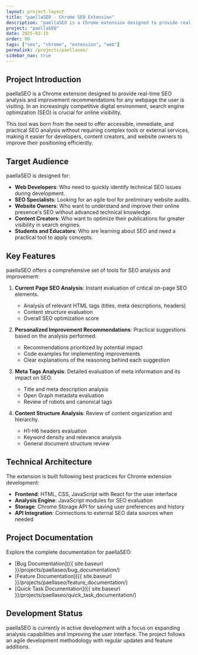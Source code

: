 ```yaml
---
layout: project-layout
title: "paellaSEO - Chrome SEO Extension"
description: "paellaSEO is a Chrome extension designed to provide real-time SEO analysis and improvement recommendations for any webpage the user is visiting. In an increasingly competitive digital environment, search engine optimization (SEO) is crucial for online visibility."
project: "paellaSEO"
date: 2025-03-15
order: 00
tags: ["seo", "chrome", "extension", "web"]
permalink: /projects/paellaseo/
sidebar_nav: true
---
```


## Project Introduction
paellaSEO is a Chrome extension designed to provide real-time SEO analysis and improvement recommendations for any webpage the user is visiting. In an increasingly competitive digital environment, search engine optimization (SEO) is crucial for online visibility.

This tool was born from the need to offer accessible, immediate, and practical SEO analysis without requiring complex tools or external services, making it easier for developers, content creators, and website owners to improve their positioning efficiently.

## Target Audience
paellaSEO is designed for:

- **Web Developers**: Who need to quickly identify technical SEO issues during development.
- **SEO Specialists**: Looking for an agile tool for preliminary website audits.
- **Website Owners**: Who want to understand and improve their online presence's SEO without advanced technical knowledge.
- **Content Creators**: Who want to optimize their publications for greater visibility in search engines.
- **Students and Educators**: Who are learning about SEO and need a practical tool to apply concepts.

## Key Features
paellaSEO offers a comprehensive set of tools for SEO analysis and improvement:

1. **Current Page SEO Analysis**: Instant evaluation of critical on-page SEO elements.
   - Analysis of relevant HTML tags (titles, meta descriptions, headers)
   - Content structure evaluation
   - Overall SEO optimization score

2. **Personalized Improvement Recommendations**: Practical suggestions based on the analysis performed.
   - Recommendations prioritized by potential impact
   - Code examples for implementing improvements
   - Clear explanations of the reasoning behind each suggestion

3. **Meta Tags Analysis**: Detailed evaluation of meta information and its impact on SEO.
   - Title and meta description analysis
   - Open Graph metadata evaluation
   - Review of robots and canonical tags

4. **Content Structure Analysis**: Review of content organization and hierarchy.
   - H1-H6 headers evaluation
   - Keyword density and relevance analysis
   - General document structure review

## Technical Architecture
The extension is built following best practices for Chrome extension development:

- **Frontend**: HTML, CSS, JavaScript with React for the user interface
- **Analysis Engine**: JavaScript modules for SEO evaluation
- **Storage**: Chrome Storage API for saving user preferences and history
- **API Integration**: Connections to external SEO data sources when needed

## Project Documentation
Explore the complete documentation for paellaSEO:

- [Bug Documentation]({{ site.baseurl }}/projects/paellaseo/bug_documentation/)
- [Feature Documentation]({{ site.baseurl }}/projects/paellaseo/feature_documentation/)
- [Quick Task Documentation]({{ site.baseurl }}/projects/paellaseo/quick_task_documentation/)

## Development Status
paellaSEO is currently in active development with a focus on expanding analysis capabilities and improving the user interface. The project follows an agile development methodology with regular updates and feature additions.

